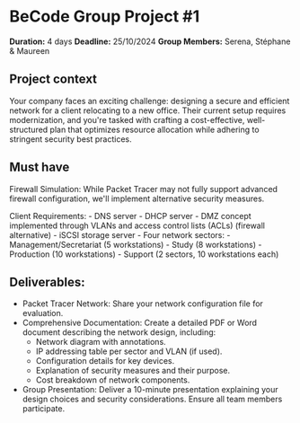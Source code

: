 # BeCode Group Project #1

**Duration:** 4 days
**Deadline:** 25/10/2024
**Group Members:** Serena, Stéphane & Maureen

## Project context

Your company faces an exciting challenge: designing a secure and efficient network for a client relocating to a new office. Their current setup requires modernization, and you're tasked with crafting a cost-effective, well-structured plan that optimizes resource allocation while adhering to stringent security best practices.

## Must have

Firewall Simulation: While Packet Tracer may not fully support advanced firewall configuration, we'll implement alternative security measures.

Client Requirements:
    - DNS server
    - DHCP server
    - DMZ concept implemented through VLANs and access control lists (ACLs) (firewall alternative)
    - iSCSI storage server
    - Four network sectors:
        - Management/Secretariat (5 workstations)
        - Study (8 workstations)
        - Production (10 workstations)
        - Support (2 sectors, 10 workstations each)

## Deliverables:

- Packet Tracer Network: Share your network configuration file for evaluation.
- Comprehensive Documentation: Create a detailed PDF or Word document describing the network design, including:
    - Network diagram with annotations.
    - IP addressing table per sector and VLAN (if used).
    - Configuration details for key devices.
    - Explanation of security measures and their purpose.
    - Cost breakdown of network components.
- Group Presentation: Deliver a 10-minute presentation explaining your design choices and security considerations. Ensure all team members participate.

